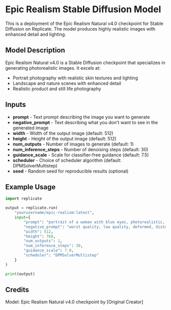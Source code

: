 # Epic Realism Stable Diffusion Model

This is a deployment of the Epic Realism Natural v4.0 checkpoint for Stable Diffusion on Replicate. The model produces highly realistic images with enhanced detail and lighting.

## Model Description

Epic Realism Natural v4.0 is a Stable Diffusion checkpoint that specializes in generating photorealistic images. It excels at:
- Portrait photography with realistic skin textures and lighting
- Landscape and nature scenes with enhanced detail
- Realistic product and still life photography

## Inputs

- **prompt** - Text prompt describing the image you want to generate
- **negative_prompt** - Text describing what you don't want to see in the generated image
- **width** - Width of the output image (default: 512)
- **height** - Height of the output image (default: 512)
- **num_outputs** - Number of images to generate (default: 1)
- **num_inference_steps** - Number of denoising steps (default: 30)
- **guidance_scale** - Scale for classifier-free guidance (default: 7.5)
- **scheduler** - Choice of scheduler algorithm (default: DPMSolverMultistep)
- **seed** - Random seed for reproducible results (optional)

## Example Usage

```python
import replicate

output = replicate.run(
    "yourusername/epic-realism:latest",
    input={
        "prompt": "portrait of a woman with blue eyes, photorealistic, detailed, professional photography, natural light",
        "negative_prompt": "worst quality, low quality, deformed, distorted",
        "width": 512,
        "height": 768,
        "num_outputs": 1,
        "num_inference_steps": 30,
        "guidance_scale": 7.0,
        "scheduler": "DPMSolverMultistep"
    }
)

print(output)
```

## Credits

Model: Epic Realism Natural v4.0 checkpoint by [Original Creator]